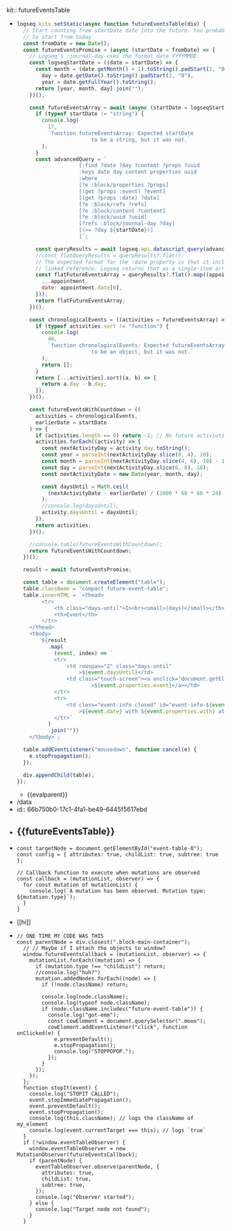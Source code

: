 kit:: futureEventsTable

- ```javascript
  logseq.kits.setStatic(async function futureEventsTable(div) {
    // Start counting from startDate date into the future. You probably want
    // to start from today
    const fromDate = new Date();
    const futureEventsPromise = (async (startDate = fromDate) => {
      // Logseq's :journal-day uses the format date YYYYMMDD.
      const logseqStartDate = ((date = startDate) => {
        const month = (date.getMonth() + 1).toString().padStart(2, "0"),
          day = date.getDate().toString().padStart(2, "0"),
          year = date.getFullYear().toString();
        return [year, month, day].join("");
      })();
  
      const futureEventsArray = await (async (startDate = logseqStartDate) => {
        if (typeof startDate != "string") {
          console.log(
            17,
            `function futureEventsArray: Expected startDate
                          to be a string, but it was not.`
          );
        }
        const advancedQuery = `
                      [:find ?date ?day ?content ?props ?uuid
                      :keys date day content properties uuid
                      :where
                      [?e :block/properties ?props]
                      [(get ?props :event) ?event]
                      [(get ?props :date) ?date] 
                      [?e :block/refs ?refs]
                      [?e :block/content ?content]
                      [?e :block/uuid ?uuid]
                      [?refs :block/journal-day ?day]
                      [(>= ?day ${startDate})]
                      ]`;
  
        const queryResults = await logseq.api.datascript_query(advancedQuery);
        //const flatQueryResults = queryResults?.flat();
        // The expected format for the :date property is that it includes a single
        // linked reference. Logseq returns that as a single-item array.
        const flatFutureEventsArray = queryResults?.flat().map((appointment) => ({
          ...appointment,
          date: appointment.date[0],
        }));
        return flatFutureEventsArray;
      })();
  
      const chronologicalEvents = ((activities = futureEventsArray) => {
        if (typeof activities.sort != "function") {
          console.log(
            46,
            `function chronologicalEvents: Expected futureEventsArray
                          to be an object, but it was not.`
          );
          return [];
        }
        return [...activities].sort((a, b) => {
          return a.day - b.day;
        });
      })();
  
      const futureEventsWithCountdown = ((
        activities = chronologicalEvents,
        earlierDate = startDate
      ) => {
        if (activities.length == 0) return -1; // No future activiuties
        activities.forEach((activity) => {
          const nextActivityDay = activity.day.toString();
          const year = parseInt(nextActivityDay.slice(0, 4), 10);
          const month = parseInt(nextActivityDay.slice(4, 6), 10) - 1; // Adjust for zero-indexed months
          const day = parseInt(nextActivityDay.slice(6, 8), 10);
          const nextActivityDate = new Date(year, month, day);
  
          const daysUntil = Math.ceil(
            (nextActivityDate - earlierDate) / (1000 * 60 * 60 * 24)
          );
          //console.log(daysUntil);
          activity.daysUntil = daysUntil;
        });
        return activities;
      })();
  
      //console.table(futureEventsWithCountdown);
      return futureEventsWithCountdown;
    })();
  
    result = await futureEventsPromise;
  
    const table = document.createElement("table");
    table.className = "compact future-event-table";
    table.innerHTML = `<thead>
          <tr>
              <th class="days-until">In<br><small>(days)</small></th>
              <th>Event</th>
          </tr>
      </thead>
      <tbody>
          ${result
            .map(
              (event, index) => `
              <tr>
                  <td rowspan="2" class="days-until"
                      >${event.daysUntil}</td>
                  <td class="touch-screen"><a onclick="document.getElementById('event-info-${event.uuid}').classList.toggle('closed');"
                          >${event.properties.event}</a></td>
              </tr>
              <tr>
                  <td class="event-info closed" id="event-info-${event.uuid}"
                      >${event.date} with ${event.properties.with} at ${event.properties.time}</td>
              </tr>`
            )
            .join("")}
      </tbody>`;
  
    table.addEventListener("mousedown", function cancel(e) {
      e.stopPropagation();
    });
  
    div.appendChild(table);
  });
  
  ```
	- {{evalparent}}
- /data
- id:: 66b750b0-17c1-4fa1-be49-6445f5617ebd
- {{futureEventsTable}}
	-
- ```shell
  const targetNode = document.getElementById("event-table-0");
  const config = { attributes: true, childList: true, subtree: true };
  
  // Callback function to execute when mutations are observed
  const callback = (mutationList, observer) => {
    for const mutation of mutationList) {
      console.log(`A mutation has been observed. Mutation type: ${mutation.type}`);
    }
  }
  ```
- [[hi]]
- ```shell
  // ONE TIME MY CODE WAS THIS
  const parentNode = div.closest(".block-main-container");
    // // Maybe if I attach the objects to window?
    window.futureEventsCallback = (mutationList, observer) => {
      mutationList.forEach((mutation) => {
        if (mutation.type !== "childList") return;
        //console.log("huh?")
        mutation.addedNodes.forEach((node) => {
          if (!node.className) return;
  
          console.log(node.className);
          console.log(typeof node.className);
          if (node.className.includes("future-event-table")) {
            console.log("got-emm");
            const cowElement = document.querySelector(".mooo");
            cowElement.addEventListener("click", function onClicked(e) {
              e.preventDefault();
              e.stopPropagation();
              console.log("STOPPOPOP.");
            });
          }
        });
      });
    };
    function stopIt(event) {
      console.log("STOPIT CALLED");
      event.stopImmediatePropagation();
      event.preventDefault();
      event.stopPropagation();
      console.log(this.className); // logs the className of my_element
      console.log(event.currentTarget === this); // logs `true`
    }
    if (!window.eventTableObserver) {
      window.eventTableObserver = new MutationObserver(futureEventsCallback);
      if (parentNode) {
        eventTableObserver.observe(parentNode, {
          attributes: true,
          childList: true,
          subtree: true,
        });
        console.log("Observer started");
      } else {
        console.log("Target node not found");
      }
    }
  ```
